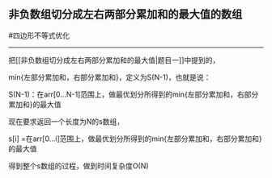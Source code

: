 ## 非负数组切分成左右两部分累加和的最大值的数组

#四边形不等式优化 

---

   

把[[非负数组切分成左右两部分累加和的最大值|题目一]]中提到的，

min{左部分累加和，右部分累加和}，定义为S(N-1)，也就是说：

S(N-1)：在arr\[0…N-1\]范围上，做最优划分所得到的min{左部分累加和，右部分累加和}的最大值

现在要求返回一个长度为N的s数组，

s\[i\] =在arr\[0…i\]范围上，做最优划分所得到的min{左部分累加和，右部分累加和}的最大值

得到整个s数组的过程，做到时间复杂度O(N)

